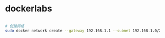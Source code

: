 dockerlabs
==========

```bash

# 创建网络
sudo docker network create --gateway 192.168.1.1 --subnet 192.168.1.0/24 lanet

```
